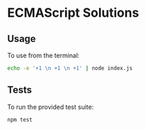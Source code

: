 # ECMAScript Solutions

## Usage

To use from the terminal:

```bash
echo -e '+1 \n +1 \n +1' | node index.js
```

## Tests

To run the provided test suite:

```
npm test
```